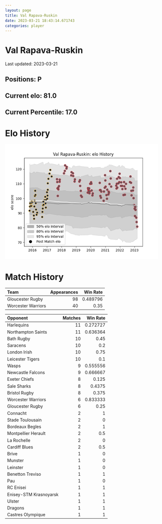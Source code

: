 ```yaml
---  
layout: page  
title: Val Rapava-Ruskin  
date: 2023-03-21 18:43:14.671743  
categories: player  
---
```

# Val Rapava-Ruskin


Last updated: 2023-03-21
## Positions: P

## Current elo: 81.0

## Current Percentile: 17.0

# Elo History


![elo history](history_ValRapava-Ruskin.png)
# Match History


| Team               |   Appearances |   Win Rate |
|:-------------------|--------------:|-----------:|
| Gloucester Rugby   |            98 |   0.489796 |
| Worcester Warriors |            40 |   0.35     |

| Opponent               |   Matches |   Win Rate |
|:-----------------------|----------:|-----------:|
| Harlequins             |        11 |   0.272727 |
| Northampton Saints     |        11 |   0.636364 |
| Bath Rugby             |        10 |   0.45     |
| Saracens               |        10 |   0.2      |
| London Irish           |        10 |   0.75     |
| Leicester Tigers       |        10 |   0.1      |
| Wasps                  |         9 |   0.555556 |
| Newcastle Falcons      |         9 |   0.666667 |
| Exeter Chiefs          |         8 |   0.125    |
| Sale Sharks            |         8 |   0.4375   |
| Bristol Rugby          |         8 |   0.375    |
| Worcester Warriors     |         6 |   0.833333 |
| Gloucester Rugby       |         6 |   0.25     |
| Connacht               |         2 |   1        |
| Stade Toulousain       |         2 |   0        |
| Bordeaux Begles        |         2 |   1        |
| Montpellier Herault    |         2 |   0.5      |
| La Rochelle            |         2 |   0        |
| Cardiff Blues          |         2 |   0.5      |
| Brive                  |         1 |   0        |
| Munster                |         1 |   0        |
| Leinster               |         1 |   0        |
| Benetton Treviso       |         1 |   1        |
| Pau                    |         1 |   0        |
| RC Enisei              |         1 |   1        |
| Enisey-STM Krasnoyarsk |         1 |   1        |
| Ulster                 |         1 |   1        |
| Dragons                |         1 |   1        |
| Castres Olympique      |         1 |   1        |
